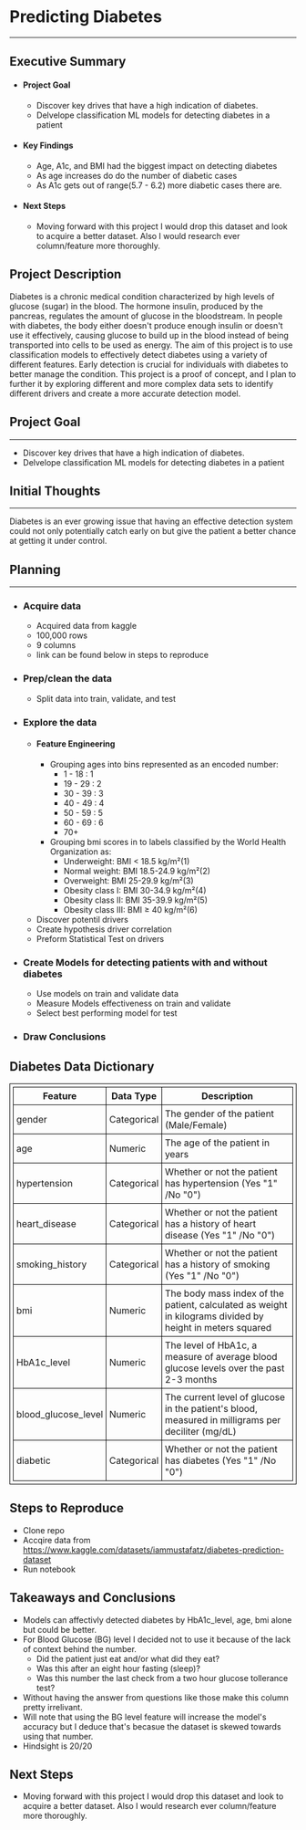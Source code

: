 # Predicting Diabetes 

---
## Executive Summary
- #### Project Goal
    - Discover key drives that have a high indication of diabetes.
    - Delvelope classification ML models for detecting diabetes in a patient
- #### Key Findings
    - Age, A1c, and BMI had the biggest impact on detecting diabetes
    - As age increases do do the number of diabetic cases
    - As A1c gets out of  range(5.7 - 6.2) more diabetic cases there are.
- #### Next Steps
    - Moving forward with this project I would drop this dataset and look to acquire a better dataset. Also I would research ever column/feature more thoroughly.
## Project Description


Diabetes is a chronic medical condition characterized by high levels of glucose (sugar) in the blood. The hormone insulin, produced by the pancreas, regulates the amount of glucose in the bloodstream. In people with diabetes, the body either doesn't produce enough insulin or doesn't use it effectively, causing glucose to build up in the blood instead of being transported into cells to be used as energy. The aim of this project is to use classification models to effectively detect diabetes using a variety of different features. Early detection is crucial for individuals with diabetes to better manage the condition. This project is a proof of concept, and I plan to further it by exploring different and more complex data sets to identify different drivers and create a more accurate detection model.



## Project Goal
--- 
- Discover key drives that have a high indication of diabetes.
- Delvelope classification ML models for detecting diabetes in a patient




## Initial Thoughts
---
Diabetes is an ever growing issue that having an effective detection system could not only potentially catch early on but give the patient a better chance at getting it under control.



## Planning
---
- ### Acquire data 
    - Acquired data from kaggle 
    - 100,000 rows
    - 9 columns
    - link can be found below in steps to reproduce
- ### Prep/clean the data 
    - Split data into train, validate, and test
- ### Explore the data
    - #### Feature Engineering
        - Grouping ages into bins represented as an encoded number:
            - 1 -  18 : 1
            - 19 - 29 : 2
            - 30 - 39 : 3
            - 40 - 49 : 4
            - 50 - 59 : 5
            - 60 - 69 : 6
            - 70+
        - Grouping bmi scores in to labels classified by the World Health Organization as:
            - Underweight: BMI < 18.5 kg/m²(1)
            - Normal weight: BMI 18.5-24.9 kg/m²(2)
            - Overweight: BMI 25-29.9 kg/m²(3)
            - Obesity class I: BMI 30-34.9 kg/m²(4)
            - Obesity class II: BMI 35-39.9 kg/m²(5)
            - Obesity class III: BMI ≥ 40 kg/m²(6)
    - Discover potentil drivers 
    - Create hypothesis driver correlation
    - Preform Statistical Test on drivers
- ### Create Models for detecting patients with and without diabetes
    - Use models on train and validate data
    - Measure Models effectiveness on train and validate
    - Select best performing model for test
- ### Draw Conclusions 


<!DOCTYPE html>
<html>
  <head>
    <style>
      table, th, td {
        border: 1px solid black;
        padding: 5px;
      }
    </style>
  </head>
  <body>
    <h2>Diabetes Data Dictionary</h2>
    <table>
      <tr>
        <th>Feature</th>
        <th>Data Type</th>
        <th>Description</th>
      </tr>
      <tr>
        <td>gender</td>
        <td>Categorical</td>
        <td>The gender of the patient (Male/Female)</td>
      </tr>
      <tr>
        <td>age</td>
        <td>Numeric</td>
        <td>The age of the patient in years</td>
      </tr>
      <tr>
        <td>hypertension</td>
        <td>Categorical</td>
        <td>Whether or not the patient has hypertension (Yes "1" /No "0")</td>
      </tr>
      <tr>
        <td>heart_disease</td>
        <td>Categorical</td>
        <td>Whether or not the patient has a history of heart disease (Yes "1" /No "0")</td>
      </tr>
      <tr>
        <td>smoking_history</td>
        <td>Categorical</td>
        <td>Whether or not the patient has a history of smoking (Yes "1" /No "0")</td>
      </tr>
      <tr>
        <td>bmi</td>
        <td>Numeric</td>
        <td>The body mass index of the patient, calculated as weight in kilograms divided by height in meters squared</td>
      </tr>
      <tr>
        <td>HbA1c_level</td>
        <td>Numeric</td>
        <td>The level of HbA1c, a measure of average blood glucose levels over the past 2-3 months</td>
      </tr>
      <tr>
        <td>blood_glucose_level</td>
        <td>Numeric</td>
        <td>The current level of glucose in the patient's blood, measured in milligrams per deciliter (mg/dL)</td>
      </tr>
      <tr>
        <td>diabetic</td>
        <td>Categorical</td>
        <td>Whether or not the patient has diabetes (Yes "1" /No "0")</td>
      </tr>
    </table>
  </body>
</html>


## Steps to Reproduce 
- Clone repo
- Accqire data from https://www.kaggle.com/datasets/iammustafatz/diabetes-prediction-dataset
- Run notebook

## Takeaways and Conclusions
- Models can  affectivly detected diabetes by HbA1c_level, age, bmi alone but could be better.
- For Blood Glucose (BG) level I decided not to use it because of the lack of context behind the number.
    - Did the patient just eat and/or what did they eat?
    - Was this after an eight hour fasting (sleep)? 
    - Was this number the last check from a two hour glucose tollerance test? 
- Without having the  answer from questions like those make this column pretty irrelivant.
- Will note that using the BG level feature will increase the model's accuracy but I deduce that's becasue the dataset is skewed towards using that number.
- Hindsight is 20/20
## Next Steps
- Moving forward with this project I would drop this dataset and look to acquire a better dataset. Also I would research ever column/feature more thoroughly. 
 